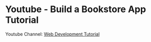 # Youtube - Build a Bookstore App Tutorial

Youtube Channel: [Web Development Tutorial](https://www.youtube.com/channel/UC2RA_GidHS31-QYLWPitJ4g)

